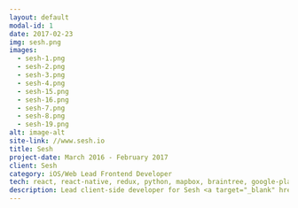 ```yaml
---
layout: default
modal-id: 1
date: 2017-02-23
img: sesh.png
images:
  - sesh-1.png
  - sesh-2.png
  - sesh-3.png
  - sesh-4.png
  - sesh-15.png
  - sesh-16.png
  - sesh-7.png
  - sesh-8.png
  - sesh-19.png
alt: image-alt
site-link: //www.sesh.io
title: Sesh
project-date: March 2016 - February 2017
client: Sesh
category: iOS/Web Lead Frontend Developer
tech: react, react-native, redux, python, mapbox, braintree, google-places, docker, aws, dokku
description: Lead client-side developer for Sesh <a target="_blank" href="//sesh.io">web</a> and <a target="_blank" href="//itunes.apple.com/us/app/sesh/id1047067116?mt=8">iOS</a> apps, a music production marketplace app. Started with an iOS app which was halfway into development and launch product by September. I worked along with a backend engineer on the payment process for both clients and merchants, completed the booking process and booking calendar, along with cleaning up authentication flow, Apple push notifications, and in-app notifications, and many more. Web app was completed using the same backend.
---
```

